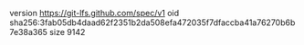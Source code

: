 version https://git-lfs.github.com/spec/v1
oid sha256:3fab05db4daad62f2351b2da508efa472035f7dfaccba41a76270b6b7e38a365
size 9142

